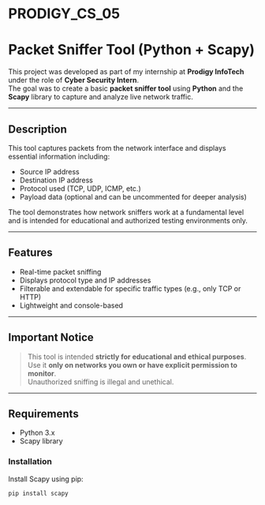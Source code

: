 # PRODIGY_CS_05
# Packet Sniffer Tool (Python + Scapy)

This project was developed as part of my internship at **Prodigy InfoTech** under the role of **Cyber Security Intern**.  
The goal was to create a basic **packet sniffer tool** using **Python** and the **Scapy** library to capture and analyze live network traffic.

---

## Description

This tool captures packets from the network interface and displays essential information including:
- Source IP address
- Destination IP address
- Protocol used (TCP, UDP, ICMP, etc.)
- Payload data (optional and can be uncommented for deeper analysis)

The tool demonstrates how network sniffers work at a fundamental level and is intended for educational and authorized testing environments only.

---

## Features

- Real-time packet sniffing
- Displays protocol type and IP addresses
- Filterable and extendable for specific traffic types (e.g., only TCP or HTTP)
- Lightweight and console-based

---

## Important Notice

> This tool is intended **strictly for educational and ethical purposes**.  
> Use it **only on networks you own or have explicit permission to monitor**.  
> Unauthorized sniffing is illegal and unethical.

---

## Requirements

- Python 3.x
- Scapy library

### Installation

Install Scapy using pip:
```bash
pip install scapy

